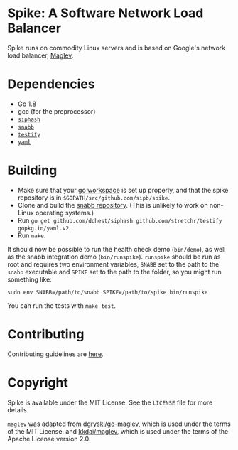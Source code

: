 # Spike: A Software Network Load Balancer

Spike runs on commodity Linux servers and is based on Google's network
load balancer, [Maglev][0].

[0]: https://research.google.com/pubs/pub44824.html

# Dependencies

* Go 1.8
* gcc (for the preprocessor)
* [`siphash`](https://github.com/dchest/siphash)
* [`snabb`](https://github.com/snabbco/snabb)
* [`testify`](https://github.com/stretchr/testify)
* [`yaml`](https://github.com/go-yaml/yaml)

# Building

* Make sure that your [go workspace](https://golang.org/doc/code.html)
  is set up properly, and that the spike repository is in
  `$GOPATH/src/github.com/sipb/spike`.
* Clone and build the [snabb repository](https://github.com/snabbco/snabb).
  (This is unlikely to work on non-Linux operating systems.)
* Run `go get github.com/dchest/siphash github.com/stretchr/testify gopkg.in/yaml.v2`.
* Run `make`.

It should now be possible to run the health check demo (`bin/demo`), as
well as the snabb integration demo (`bin/runspike`). `runspike` should
be run as root and requires two environment variables, `SNABB` set to
the path to the `snabb` executable and `SPIKE` set to the path to the
folder, so you might run something like:

    sudo env SNABB=/path/to/snabb SPIKE=/path/to/spike bin/runspike

You can run the tests with `make test`.

# Contributing

Contributing guidelines are [here](CONTRIBUTING.md).

# Copyright

Spike is available under the MIT License. See the `LICENSE` file for
more details.

`maglev` was adapted from
[dgryski/go-maglev](https://github.com/dgryski/go-maglev/), which is
used under the terms of the MIT License, and
[kkdai/maglev](https://github.com/kkdai/maglev), which is used under the
terms of the Apache License version 2.0.
